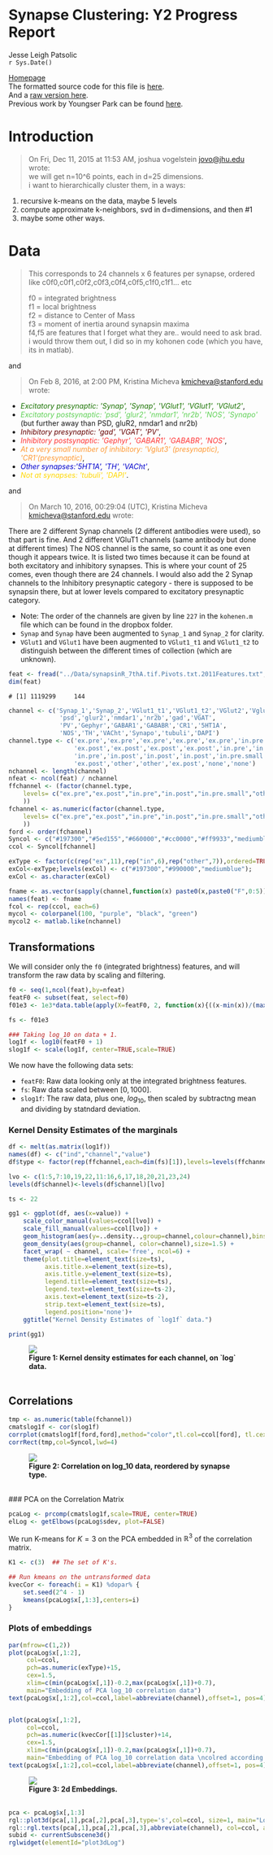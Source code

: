 # Synapse Clustering: Y2 Progress Report
Jesse Leigh Patsolic  
`r Sys.Date()`  




[Homepage](http://docs.neurodata.io/synaptome-stats/)  
The formatted source code for this file is [here](https://github.com/neurodata/synaptome-stats/blob/gh-pages/Code/Y2progress.Rmd).  
And a [raw version here](https://raw.githubusercontent.com/neurodata/synaptome-stats/gh-pages/Code/Y2progress.Rmd).    
Previous work by Youngser Park can be found [here](http://www.cis.jhu.edu/~parky/Synapse/synapse.html).  


# Introduction

> On Fri, Dec 11, 2015 at 11:53 AM, joshua vogelstein <jovo@jhu.edu> wrote:  
> we will get n=10^6 points, each in d=25 dimensions.  
> i want to hierarchically cluster them, in a ways:  

1. recursive k-means on the data, maybe 5 levels
2. compute approximate k-neighbors, svd in d=dimensions, and then #1
3. maybe some other ways.

# Data
> This corresponds to 24 channels x 6 features per synapse, ordered like
> c0f0,c0f1,c0f2,c0f3,c0f4,c0f5,c1f0,c1f1... etc
>
>f0 = integrated brightness  
>f1 = local brightness  
>f2 = distance to Center of Mass  
>f3 = moment of inertia around synapsin maxima  
>f4,f5 are features that I forget what they are.. would need to ask brad.   
>i would throw them out, I did so in my kohonen code (which you have, its in matlab).

and

> On Feb 8, 2016, at 2:00 PM, Kristina Micheva <kmicheva@stanford.edu> wrote:

* <FONT COLOR=#197300>_Excitatory presynaptic: 'Synap', 'Synap', 'VGlut1', 'VGlut1', 'VGlut2'_</FONT>,
* <FONT COLOR=#5ed155>_Excitatory postsynaptic: 'psd', 'glur2', 'nmdar1', 'nr2b', 'NOS', 'Synapo'_</FONT> (but further away than PSD, gluR2, nmdar1 and nr2b)
* <FONT COLOR=#660000>_Inhibitory presynaptic: 'gad', 'VGAT', 'PV'_</FONT>,
* <FONT COLOR=#ff3333>_Inhibitory postsynaptic: 'Gephyr', 'GABAR1', 'GABABR', 'NOS'_</FONT>,
* <FONT COLOR=#ff9933>_At a very small number of inhibitory: 'Vglut3' (presynaptic), 'CR1'(presynaptic)_</FONT>,
* <FONT COLOR="mediumblue">_Other synapses:'5HT1A', 'TH', 'VACht'_</FONT>,
* <FONT COLOR="gold">_Not at synapses: 'tubuli', 'DAPI'_</FONT>.

and 

> On March 10, 2016, 00:29:04 (UTC), Kristina Micheva <kmicheva@stanford.edu> wrote:

There are 2 different Synap channels (2 different antibodies were
used), so that part is fine.
And 2 different VGluT1 channels (same antibody but done at different
times)
The NOS channel is the same, so count it as one even though it appears
twice. It is listed two times because it can be found at both excitatory
and inhibitory synapses. This is where your count of 25 comes, even
though there are 24 channels.
I would also add the 2 Synap channels to the Inhibitory presynaptic
category - there is supposed to be synapsin there, but at lower levels
compared to excitatory presynaptic category.

- Note:  The order of the channels are given by line `227` in the `kohenen.m` file which can be found in the dropbox folder. 
- `Synap` and `Synap` have been augmented to `Synap_1` and `Synap_2` for clarity. 
- `VGlut1` and `VGlut1` have been augmented to `VGlut1_t1` and `VGlut1_t2` to distinguish between the different times of collection (which are unknown).


```r
feat <- fread("../Data/synapsinR_7thA.tif.Pivots.txt.2011Features.txt",showProgress=FALSE)
dim(feat)
```

```
# [1] 1119299     144
```

```r
channel <- c('Synap_1','Synap_2','VGlut1_t1','VGlut1_t2','VGlut2','Vglut3',
              'psd','glur2','nmdar1','nr2b','gad','VGAT',
              'PV','Gephyr','GABAR1','GABABR','CR1','5HT1A',
              'NOS','TH','VACht','Synapo','tubuli','DAPI')
channel.type <- c('ex.pre','ex.pre','ex.pre','ex.pre','ex.pre','in.pre.small',
                  'ex.post','ex.post','ex.post','ex.post','in.pre','in.pre',
                  'in.pre','in.post','in.post','in.post','in.pre.small','other',
                  'ex.post','other','other','ex.post','none','none')
nchannel <- length(channel)
nfeat <- ncol(feat) / nchannel
ffchannel <- (factor(channel.type,
    levels= c("ex.pre","ex.post","in.pre","in.post","in.pre.small","other","none")
    ))
fchannel <- as.numeric(factor(channel.type,
    levels= c("ex.pre","ex.post","in.pre","in.post","in.pre.small","other","none")
    ))
ford <- order(fchannel)
Syncol <- c("#197300","#5ed155","#660000","#cc0000","#ff9933","mediumblue","gold")
ccol <- Syncol[fchannel]

exType <- factor(c(rep("ex",11),rep("in",6),rep("other",7)),ordered=TRUE)
exCol<-exType;levels(exCol) <- c("#197300","#990000","mediumblue");
exCol <- as.character(exCol)

fname <- as.vector(sapply(channel,function(x) paste0(x,paste0("F",0:5))))
names(feat) <- fname
fcol <- rep(ccol, each=6)
mycol <- colorpanel(100, "purple", "black", "green")
mycol2 <- matlab.like(nchannel)
```

## Transformations

We will consider only the `f0` (integrated brightness) features, and will transform the raw data by
scaling and filtering.



```r
f0 <- seq(1,ncol(feat),by=nfeat)
featF0 <- subset(feat, select=f0)
f01e3 <- 1e3*data.table(apply(X=featF0, 2, function(x){((x-min(x))/(max(x)-min(x)))}))

fs <- f01e3

### Taking log_10 on data + 1.
log1f <- log10(featF0 + 1)
slog1f <- scale(log1f, center=TRUE,scale=TRUE)
```

We now have the following data sets:

- `featF0`: Raw data looking only at the integrated brightness features.
- `fs`: Raw data scaled between $[0,1000]$.
- `slog1f`: The raw data, plus one, $log_{10}$, then scaled by
  subtractng mean and dividing by statndard deviation.

### Kernel Density Estimates of the marginals


```r
df <- melt(as.matrix(log1f))
names(df) <- c("ind","channel","value")
df$type <- factor(rep(ffchannel,each=dim(fs)[1]),levels=levels(ffchannel))

lvo <- c(1:5,7:10,19,22,11:16,6,17,18,20,21,23,24)
levels(df$channel)<-levels(df$channel)[lvo]

ts <- 22

gg1 <- ggplot(df, aes(x=value)) + 
    scale_color_manual(values=ccol[lvo]) +
    scale_fill_manual(values=ccol[lvo]) +
    geom_histogram(aes(y=..density..,group=channel,colour=channel),bins=100) +
    geom_density(aes(group=channel, color=channel),size=1.5) +
    facet_wrap( ~ channel, scale='free', ncol=6) +
    theme(plot.title=element_text(size=ts),
          axis.title.x=element_text(size=ts),
          axis.title.y=element_text(size=ts),
          legend.title=element_text(size=ts),
          legend.text=element_text(size=ts-2),
          axis.text=element_text(size=ts-2),
          strip.text=element_text(size=ts), 
          legend.position='none')+
    ggtitle("Kernel Density Estimates of `log1f` data.")

print(gg1)
```

<figure><img src="../Figures/Y2progress_figure/cc_kde1-1.png"><figcaption><b>Figure 1: Kernel density estimates for each channel, on `log` data.</b><br><br></figcaption></figure>



## Correlations


```r
tmp <- as.numeric(table(fchannel))
cmatslog1f <- cor(slog1f)
corrplot(cmatslog1f[ford,ford],method="color",tl.col=ccol[ford], tl.cex=0.8)
corrRect(tmp,col=Syncol,lwd=4)
```

<figure><img src="../Figures/Y2progress_figure/cc_corLog-1.png"><figcaption><b>Figure 2: Correlation on log_10  data, reordered by synapse type.</b><br><br></figcaption></figure>
### PCA on the Correlation Matrix


```r
pcaLog <- prcomp(cmatslog1f,scale=TRUE, center=TRUE)
elLog <- getElbows(pcaLog$sdev, plot=FALSE) 
```

We run K-means for $K=3$ on the PCA embedded in $\mathbb{R}^3$ of the correlation matrix.


```r
K1 <- c(3)  ## The set of K's.

## Run kmeans on the untransformed data
kvecCor <- foreach(i = K1) %dopar% {
    set.seed(2^4 - 1)
    kmeans(pcaLog$x[,1:3],centers=i)
}
```
### Plots of embeddings


```r
par(mfrow=c(1,2))
plot(pcaLog$x[,1:2],
     col=ccol,
     pch=as.numeric(exType)+15,
     cex=1.5,
     xlim=c(min(pcaLog$x[,1])-0.2,max(pcaLog$x[,1])+0.7),
     main="Embedding of PCA log_10 correlation data")
text(pcaLog$x[,1:2],col=ccol,label=abbreviate(channel),offset=1, pos=4)


plot(pcaLog$x[,1:2],
     col=ccol,
     pch=as.numeric(kvecCor[[1]]$cluster)+14,
     cex=1.5,
     xlim=c(min(pcaLog$x[,1])-0.2,max(pcaLog$x[,1])+0.7),
     main="Embedding of PCA log_10 correlation data \ncolred according to truth and \nshape based on clustering from 3-means")
text(pcaLog$x[,1:2],col=ccol,label=abbreviate(channel),offset=1, pos=4)
```

<figure><img src="../Figures/Y2progress_figure/cc_2dEmb-1.png"><figcaption><b>Figure 3: 2d Embeddings.</b><br><br></figcaption></figure>


```r
pca <- pcaLog$x[,1:3]
rgl::plot3d(pca[,1],pca[,2],pca[,3],type='s',col=ccol, size=1, main="Log")
rgl::rgl.texts(pca[,1],pca[,2],pca[,3],abbreviate(channel), col=ccol, adj=c(0,1.5))
subid <- currentSubscene3d()
rglwidget(elementId="plot3dLog")
```

<!--html_preserve--><div id="plot3dLog" style="width:908px;height:908px;" class="rglWebGL html-widget"></div>
<script type="application/json" data-for="plot3dLog">{"x":{"material":{"color":["#197300","#197300","#197300","#197300","#197300","#FF9933","#5ED155","#5ED155","#5ED155","#5ED155","#660000","#660000","#660000","#CC0000","#CC0000","#CC0000","#FF9933","#0000CD","#5ED155","#0000CD","#0000CD","#5ED155","#FFD700","#FFD700"],"alpha":1,"lit":true,"ambient":"#000000","specular":"#FFFFFF","emission":"#000000","shininess":50,"smooth":true,"front":"filled","back":"filled","size":3,"lwd":1,"fog":true,"point_antialias":false,"line_antialias":false,"texture":null,"textype":"rgb","texmipmap":false,"texminfilter":"linear","texmagfilter":"linear","texenvmap":false,"depth_mask":true,"depth_test":"less"},"rootSubscene":1,"objects":{"7":{"id":7,"type":"spheres","material":{"fog":false},"vertices":[[-3.39182114601135,-2.27109670639038,0.656724393367767],[-1.69754791259766,-2.60349535942078,1.42130172252655],[-4.48793411254883,-0.202551424503326,0.430361151695251],[-4.34017896652222,-1.3648989200592,-0.716880619525909],[-1.56729328632355,-0.196844756603241,-1.09952795505524],[1.92431938648224,2.06457686424255,0.984056532382965],[-3.91787767410278,-1.1330019235611,-0.827346503734589],[-2.95746397972107,-0.112002536654472,-0.792052030563354],[-1.17620873451233,1.37282967567444,0.593183636665344],[-1.73187613487244,1.81524384021759,1.68998348712921],[4.88882446289062,-1.91025424003601,0.75267618894577],[4.36339855194092,-2.17829585075378,1.0740954875946],[3.48899865150452,-1.25020337104797,0.628915965557098],[3.07091498374939,-1.27674269676208,-0.270633071660995],[1.89284253120422,-1.18715167045593,-0.369651913642883],[-2.99234485626221,0.794857203960419,1.36505258083344],[1.79005563259125,1.64624738693237,-0.802343845367432],[1.16247415542603,-0.350813806056976,1.74415242671967],[0.0992156937718391,2.54106569290161,1.81841206550598],[0.812258958816528,0.800241649150848,-1.30901741981506],[1.43625056743622,1.84220731258392,-2.33946537971497],[-0.110030122101307,2.50411367416382,-1.58317124843597],[1.30361700057983,-1.54668581485748,-3.51740455627441],[2.13740587234497,2.20265579223633,0.46857887506485]],"colors":[[0.0980392172932625,0.450980395078659,0,1],[0.0980392172932625,0.450980395078659,0,1],[0.0980392172932625,0.450980395078659,0,1],[0.0980392172932625,0.450980395078659,0,1],[0.0980392172932625,0.450980395078659,0,1],[1,0.600000023841858,0.200000002980232,1],[0.368627458810806,0.819607853889465,0.333333343267441,1],[0.368627458810806,0.819607853889465,0.333333343267441,1],[0.368627458810806,0.819607853889465,0.333333343267441,1],[0.368627458810806,0.819607853889465,0.333333343267441,1],[0.400000005960464,0,0,1],[0.400000005960464,0,0,1],[0.400000005960464,0,0,1],[0.800000011920929,0,0,1],[0.800000011920929,0,0,1],[0.800000011920929,0,0,1],[1,0.600000023841858,0.200000002980232,1],[0,0,0.803921580314636,1],[0.368627458810806,0.819607853889465,0.333333343267441,1],[0,0,0.803921580314636,1],[0,0,0.803921580314636,1],[0.368627458810806,0.819607853889465,0.333333343267441,1],[1,0.843137264251709,0,1],[1,0.843137264251709,0,1]],"radii":[[0.115012496709824]],"centers":[[-3.39182114601135,-2.27109670639038,0.656724393367767],[-1.69754791259766,-2.60349535942078,1.42130172252655],[-4.48793411254883,-0.202551424503326,0.430361151695251],[-4.34017896652222,-1.3648989200592,-0.716880619525909],[-1.56729328632355,-0.196844756603241,-1.09952795505524],[1.92431938648224,2.06457686424255,0.984056532382965],[-3.91787767410278,-1.1330019235611,-0.827346503734589],[-2.95746397972107,-0.112002536654472,-0.792052030563354],[-1.17620873451233,1.37282967567444,0.593183636665344],[-1.73187613487244,1.81524384021759,1.68998348712921],[4.88882446289062,-1.91025424003601,0.75267618894577],[4.36339855194092,-2.17829585075378,1.0740954875946],[3.48899865150452,-1.25020337104797,0.628915965557098],[3.07091498374939,-1.27674269676208,-0.270633071660995],[1.89284253120422,-1.18715167045593,-0.369651913642883],[-2.99234485626221,0.794857203960419,1.36505258083344],[1.79005563259125,1.64624738693237,-0.802343845367432],[1.16247415542603,-0.350813806056976,1.74415242671967],[0.0992156937718391,2.54106569290161,1.81841206550598],[0.812258958816528,0.800241649150848,-1.30901741981506],[1.43625056743622,1.84220731258392,-2.33946537971497],[-0.110030122101307,2.50411367416382,-1.58317124843597],[1.30361700057983,-1.54668581485748,-3.51740455627441],[2.13740587234497,2.20265579223633,0.46857887506485]],"ignoreExtent":false,"flags":3},"9":{"id":9,"type":"text","material":{"lit":false,"fog":false},"vertices":[[0.200445175170898,3.52787828445435,2.84191060066223]],"colors":[[0,0,0,1]],"texts":[["Log"]],"cex":[[1]],"adj":[[0.5,0.5]],"centers":[[0.200445175170898,3.52787828445435,2.84191060066223]],"family":[["sans"]],"font":[[1]],"ignoreExtent":true,"flags":40},"10":{"id":10,"type":"text","material":{"lit":false,"fog":false},"vertices":[[0.200445175170898,-3.59030795097351,-4.54090309143066]],"colors":[[0,0,0,1]],"texts":[["pca[, 1]"]],"cex":[[1]],"adj":[[0.5,0.5]],"centers":[[0.200445175170898,-3.59030795097351,-4.54090309143066]],"family":[["sans"]],"font":[[1]],"ignoreExtent":true,"flags":40},"11":{"id":11,"type":"text","material":{"lit":false,"fog":false},"vertices":[[-6.28655242919922,-0.0312148332595825,-4.54090309143066]],"colors":[[0,0,0,1]],"texts":[["pca[, 2]"]],"cex":[[1]],"adj":[[0.5,0.5]],"centers":[[-6.28655242919922,-0.0312148332595825,-4.54090309143066]],"family":[["sans"]],"font":[[1]],"ignoreExtent":true,"flags":40},"12":{"id":12,"type":"text","material":{"lit":false,"fog":false},"vertices":[[-6.28655242919922,-3.59030795097351,-0.849496304988861]],"colors":[[0,0,0,1]],"texts":[["pca[, 3]"]],"cex":[[1]],"adj":[[0.5,0.5]],"centers":[[-6.28655242919922,-3.59030795097351,-0.849496304988861]],"family":[["sans"]],"font":[[1]],"ignoreExtent":true,"flags":40},"13":{"id":13,"type":"text","material":{"lit":false},"vertices":[[-3.39182114601135,-2.27109670639038,0.656724393367767],[-1.69754791259766,-2.60349535942078,1.42130172252655],[-4.48793411254883,-0.202551424503326,0.430361151695251],[-4.34017896652222,-1.3648989200592,-0.716880619525909],[-1.56729328632355,-0.196844756603241,-1.09952795505524],[1.92431938648224,2.06457686424255,0.984056532382965],[-3.91787767410278,-1.1330019235611,-0.827346503734589],[-2.95746397972107,-0.112002536654472,-0.792052030563354],[-1.17620873451233,1.37282967567444,0.593183636665344],[-1.73187613487244,1.81524384021759,1.68998348712921],[4.88882446289062,-1.91025424003601,0.75267618894577],[4.36339855194092,-2.17829585075378,1.0740954875946],[3.48899865150452,-1.25020337104797,0.628915965557098],[3.07091498374939,-1.27674269676208,-0.270633071660995],[1.89284253120422,-1.18715167045593,-0.369651913642883],[-2.99234485626221,0.794857203960419,1.36505258083344],[1.79005563259125,1.64624738693237,-0.802343845367432],[1.16247415542603,-0.350813806056976,1.74415242671967],[0.0992156937718391,2.54106569290161,1.81841206550598],[0.812258958816528,0.800241649150848,-1.30901741981506],[1.43625056743622,1.84220731258392,-2.33946537971497],[-0.110030122101307,2.50411367416382,-1.58317124843597],[1.30361700057983,-1.54668581485748,-3.51740455627441],[2.13740587234497,2.20265579223633,0.46857887506485]],"colors":[[0.0980392172932625,0.450980395078659,0,1],[0.0980392172932625,0.450980395078659,0,1],[0.0980392172932625,0.450980395078659,0,1],[0.0980392172932625,0.450980395078659,0,1],[0.0980392172932625,0.450980395078659,0,1],[1,0.600000023841858,0.200000002980232,1],[0.368627458810806,0.819607853889465,0.333333343267441,1],[0.368627458810806,0.819607853889465,0.333333343267441,1],[0.368627458810806,0.819607853889465,0.333333343267441,1],[0.368627458810806,0.819607853889465,0.333333343267441,1],[0.400000005960464,0,0,1],[0.400000005960464,0,0,1],[0.400000005960464,0,0,1],[0.800000011920929,0,0,1],[0.800000011920929,0,0,1],[0.800000011920929,0,0,1],[1,0.600000023841858,0.200000002980232,1],[0,0,0.803921580314636,1],[0.368627458810806,0.819607853889465,0.333333343267441,1],[0,0,0.803921580314636,1],[0,0,0.803921580314636,1],[0.368627458810806,0.819607853889465,0.333333343267441,1],[1,0.843137264251709,0,1],[1,0.843137264251709,0,1]],"texts":[["Sy_1"],["Sy_2"],["VG1_1"],["VG1_2"],["VGl2"],["Vgl3"],["psd"],["glr2"],["nmd1"],["nr2b"],["gad"],["VGAT"],["PV"],["Gphy"],["GABAR"],["GABAB"],["CR1"],["5HT1"],["NOS"],["TH"],["VACh"],["Synp"],["tubl"],["DAPI"]],"cex":[[1]],"adj":[[0,1.5]],"centers":[[-3.39182114601135,-2.27109670639038,0.656724393367767],[-1.69754791259766,-2.60349535942078,1.42130172252655],[-4.48793411254883,-0.202551424503326,0.430361151695251],[-4.34017896652222,-1.3648989200592,-0.716880619525909],[-1.56729328632355,-0.196844756603241,-1.09952795505524],[1.92431938648224,2.06457686424255,0.984056532382965],[-3.91787767410278,-1.1330019235611,-0.827346503734589],[-2.95746397972107,-0.112002536654472,-0.792052030563354],[-1.17620873451233,1.37282967567444,0.593183636665344],[-1.73187613487244,1.81524384021759,1.68998348712921],[4.88882446289062,-1.91025424003601,0.75267618894577],[4.36339855194092,-2.17829585075378,1.0740954875946],[3.48899865150452,-1.25020337104797,0.628915965557098],[3.07091498374939,-1.27674269676208,-0.270633071660995],[1.89284253120422,-1.18715167045593,-0.369651913642883],[-2.99234485626221,0.794857203960419,1.36505258083344],[1.79005563259125,1.64624738693237,-0.802343845367432],[1.16247415542603,-0.350813806056976,1.74415242671967],[0.0992156937718391,2.54106569290161,1.81841206550598],[0.812258958816528,0.800241649150848,-1.30901741981506],[1.43625056743622,1.84220731258392,-2.33946537971497],[-0.110030122101307,2.50411367416382,-1.58317124843597],[1.30361700057983,-1.54668581485748,-3.51740455627441],[2.13740587234497,2.20265579223633,0.46857887506485]],"family":[["sans"]],"font":[[1]],"ignoreExtent":false,"flags":40},"5":{"id":5,"type":"light","vertices":[[0,0,1]],"colors":[[1,1,1,1],[1,1,1,1],[1,1,1,1]],"viewpoint":true,"finite":false},"4":{"id":4,"type":"background","colors":[[0.298039227724075,0.298039227724075,0.298039227724075,1]],"centers":[[0,0,0]],"sphere":false,"fogtype":"none"},"6":{"id":6,"type":"background","colors":[[1,1,1,1]],"centers":[[0,0,0]],"sphere":false,"fogtype":"none"},"8":{"id":8,"type":"bboxdeco","material":{"color":"#000000","front":"lines","back":"lines","fog":false},"vertices":[[-4,null,null],[-2,null,null],[0,null,null],[2,null,null],[4,null,null],[null,-2,null],[null,-1,null],[null,0,null],[null,1,null],[null,2,null],[null,null,-3],[null,null,-2],[null,null,-1],[null,null,0],[null,null,1]],"colors":[[0,0,0,1]],"draw_front":true,"newIds":[21,22,23,24,25,26,27]},"1":{"id":1,"type":"subscene","par3d":{"antialias":8,"FOV":30,"ignoreExtent":false,"listeners":1,"mouseMode":{"left":"trackball","right":"zoom","middle":"fov","wheel":"pull"},"observer":[0,0,30.2227153778076],"modelMatrix":[[0.7359419465065,0,0,-0.147516012191772],[0,0.458774924278259,1.21529352664948,1.04670774936676],[0,-1.26047372817993,0.442330688238144,-29.886302947998],[0,0,0,1]],"projMatrix":[[3.73205065727234,0,0,0],[0,3.73205065727234,0,0],[0,0,-3.86370348930359,-108.949394226074],[0,0,-1,0]],"skipRedraw":false,"userMatrix":[[1,0,0,0],[0,0.342020143325668,0.939692620785909,0],[0,-0.939692620785909,0.342020143325668,0],[0,0,0,1]],"scale":[0.7359419465065,1.34136807918549,1.29328835010529],"viewport":{"x":0,"y":0,"width":1,"height":1},"zoom":1,"bbox":[-4.64421319961548,5.04510354995728,-2.68923807144165,2.62680840492249,-3.60633492469788,1.90734231472015],"windowRect":[0,45,256,301],"family":"sans","font":1,"cex":1,"useFreeType":true,"fontname":"/Users/JLP/R_libs/rgl/fonts/FreeSans.ttf","maxClipPlanes":6},"embeddings":{"viewport":"replace","projection":"replace","model":"replace"},"objects":[6,8,7,9,10,11,12,13,5,21,22,23,24,25,26,27],"subscenes":[],"flags":1195},"21":{"id":21,"type":"lines","material":{"lit":false,"front":"lines","back":"lines"},"vertices":[[-4,-2.76897883415222,-3.689040184021],[4,-2.76897883415222,-3.689040184021],[-4,-2.76897883415222,-3.689040184021],[-4,-2.90586686134338,-3.83101725578308],[-2,-2.76897883415222,-3.689040184021],[-2,-2.90586686134338,-3.83101725578308],[0,-2.76897883415222,-3.689040184021],[0,-2.90586686134338,-3.83101725578308],[2,-2.76897883415222,-3.689040184021],[2,-2.90586686134338,-3.83101725578308],[4,-2.76897883415222,-3.689040184021],[4,-2.90586686134338,-3.83101725578308]],"colors":[[0,0,0,1]],"centers":[[0,-2.76897883415222,-3.689040184021],[-4,-2.8374228477478,-3.76002883911133],[-2,-2.8374228477478,-3.76002883911133],[0,-2.8374228477478,-3.76002883911133],[2,-2.8374228477478,-3.76002883911133],[4,-2.8374228477478,-3.76002883911133]],"ignoreExtent":true,"origId":8,"flags":128},"22":{"id":22,"type":"text","material":{"lit":false,"front":"lines","back":"lines"},"vertices":[[-4,-3.17964339256287,-4.11497163772583],[-2,-3.17964339256287,-4.11497163772583],[0,-3.17964339256287,-4.11497163772583],[2,-3.17964339256287,-4.11497163772583],[4,-3.17964339256287,-4.11497163772583]],"colors":[[0,0,0,1]],"texts":[["-4"],["-2"],["0"],["2"],["4"]],"cex":[[1]],"adj":[[0.5,0.5]],"centers":[[-4,-3.17964339256287,-4.11497163772583],[-2,-3.17964339256287,-4.11497163772583],[0,-3.17964339256287,-4.11497163772583],[2,-3.17964339256287,-4.11497163772583],[4,-3.17964339256287,-4.11497163772583]],"family":[["sans"]],"font":[[1]],"ignoreExtent":true,"origId":8,"flags":40},"23":{"id":23,"type":"lines","material":{"lit":false,"front":"lines","back":"lines"},"vertices":[[-4.78955316543579,-2,-3.689040184021],[-4.78955316543579,2,-3.689040184021],[-4.78955316543579,-2,-3.689040184021],[-5.03905296325684,-2,-3.83101725578308],[-4.78955316543579,-1,-3.689040184021],[-5.03905296325684,-1,-3.83101725578308],[-4.78955316543579,0,-3.689040184021],[-5.03905296325684,0,-3.83101725578308],[-4.78955316543579,1,-3.689040184021],[-5.03905296325684,1,-3.83101725578308],[-4.78955316543579,2,-3.689040184021],[-5.03905296325684,2,-3.83101725578308]],"colors":[[0,0,0,1]],"centers":[[-4.78955316543579,0,-3.689040184021],[-4.91430282592773,-2,-3.76002883911133],[-4.91430282592773,-1,-3.76002883911133],[-4.91430282592773,0,-3.76002883911133],[-4.91430282592773,1,-3.76002883911133],[-4.91430282592773,2,-3.76002883911133]],"ignoreExtent":true,"origId":8,"flags":128},"24":{"id":24,"type":"text","material":{"lit":false,"front":"lines","back":"lines"},"vertices":[[-5.53805255889893,-2,-4.11497163772583],[-5.53805255889893,-1,-4.11497163772583],[-5.53805255889893,0,-4.11497163772583],[-5.53805255889893,1,-4.11497163772583],[-5.53805255889893,2,-4.11497163772583]],"colors":[[0,0,0,1]],"texts":[["-2"],["-1"],["0"],["1"],["2"]],"cex":[[1]],"adj":[[0.5,0.5]],"centers":[[-5.53805255889893,-2,-4.11497163772583],[-5.53805255889893,-1,-4.11497163772583],[-5.53805255889893,0,-4.11497163772583],[-5.53805255889893,1,-4.11497163772583],[-5.53805255889893,2,-4.11497163772583]],"family":[["sans"]],"font":[[1]],"ignoreExtent":true,"origId":8,"flags":40},"25":{"id":25,"type":"lines","material":{"lit":false,"front":"lines","back":"lines"},"vertices":[[-4.78955316543579,-2.76897883415222,-3],[-4.78955316543579,-2.76897883415222,1],[-4.78955316543579,-2.76897883415222,-3],[-5.03905296325684,-2.90586686134338,-3],[-4.78955316543579,-2.76897883415222,-2],[-5.03905296325684,-2.90586686134338,-2],[-4.78955316543579,-2.76897883415222,-1],[-5.03905296325684,-2.90586686134338,-1],[-4.78955316543579,-2.76897883415222,0],[-5.03905296325684,-2.90586686134338,0],[-4.78955316543579,-2.76897883415222,1],[-5.03905296325684,-2.90586686134338,1]],"colors":[[0,0,0,1]],"centers":[[-4.78955316543579,-2.76897883415222,-1],[-4.91430282592773,-2.8374228477478,-3],[-4.91430282592773,-2.8374228477478,-2],[-4.91430282592773,-2.8374228477478,-1],[-4.91430282592773,-2.8374228477478,0],[-4.91430282592773,-2.8374228477478,1]],"ignoreExtent":true,"origId":8,"flags":128},"26":{"id":26,"type":"text","material":{"lit":false,"front":"lines","back":"lines"},"vertices":[[-5.53805255889893,-3.17964339256287,-3],[-5.53805255889893,-3.17964339256287,-2],[-5.53805255889893,-3.17964339256287,-1],[-5.53805255889893,-3.17964339256287,0],[-5.53805255889893,-3.17964339256287,1]],"colors":[[0,0,0,1]],"texts":[["-3"],["-2"],["-1"],["0"],["1"]],"cex":[[1]],"adj":[[0.5,0.5]],"centers":[[-5.53805255889893,-3.17964339256287,-3],[-5.53805255889893,-3.17964339256287,-2],[-5.53805255889893,-3.17964339256287,-1],[-5.53805255889893,-3.17964339256287,0],[-5.53805255889893,-3.17964339256287,1]],"family":[["sans"]],"font":[[1]],"ignoreExtent":true,"origId":8,"flags":40},"27":{"id":27,"type":"lines","material":{"lit":false,"front":"lines","back":"lines"},"vertices":[[-4.78955316543579,-2.76897883415222,-3.689040184021],[-4.78955316543579,2.70654916763306,-3.689040184021],[-4.78955316543579,-2.76897883415222,1.99004745483398],[-4.78955316543579,2.70654916763306,1.99004745483398],[-4.78955316543579,-2.76897883415222,-3.689040184021],[-4.78955316543579,-2.76897883415222,1.99004745483398],[-4.78955316543579,2.70654916763306,-3.689040184021],[-4.78955316543579,2.70654916763306,1.99004745483398],[-4.78955316543579,-2.76897883415222,-3.689040184021],[5.19044351577759,-2.76897883415222,-3.689040184021],[-4.78955316543579,-2.76897883415222,1.99004745483398],[5.19044351577759,-2.76897883415222,1.99004745483398],[-4.78955316543579,2.70654916763306,-3.689040184021],[5.19044351577759,2.70654916763306,-3.689040184021],[-4.78955316543579,2.70654916763306,1.99004745483398],[5.19044351577759,2.70654916763306,1.99004745483398],[5.19044351577759,-2.76897883415222,-3.689040184021],[5.19044351577759,2.70654916763306,-3.689040184021],[5.19044351577759,-2.76897883415222,1.99004745483398],[5.19044351577759,2.70654916763306,1.99004745483398],[5.19044351577759,-2.76897883415222,-3.689040184021],[5.19044351577759,-2.76897883415222,1.99004745483398],[5.19044351577759,2.70654916763306,-3.689040184021],[5.19044351577759,2.70654916763306,1.99004745483398]],"colors":[[0,0,0,1]],"centers":[[-4.78955316543579,-0.0312148332595825,-3.689040184021],[-4.78955316543579,-0.0312148332595825,1.99004745483398],[-4.78955316543579,-2.76897883415222,-0.849496364593506],[-4.78955316543579,2.70654916763306,-0.849496364593506],[0.200445175170898,-2.76897883415222,-3.689040184021],[0.200445175170898,-2.76897883415222,1.99004745483398],[0.200445175170898,2.70654916763306,-3.689040184021],[0.200445175170898,2.70654916763306,1.99004745483398],[5.19044351577759,-0.0312148332595825,-3.689040184021],[5.19044351577759,-0.0312148332595825,1.99004745483398],[5.19044351577759,-2.76897883415222,-0.849496364593506],[5.19044351577759,2.70654916763306,-0.849496364593506]],"ignoreExtent":true,"origId":8,"flags":128}},"width":257,"height":257,"sphereVerts":{"material":[],"it":[[0,6,7,19,4,8,6,22,2,7,8,25,7,6,8,26,0,7,9,27,2,10,7,24,5,9,10,32,9,7,10,33,0,11,6,18,3,12,11,37,4,6,12,39,6,11,12,40,0,9,11,34,5,13,9,31,3,11,13,44,11,9,13,45,1,14,15,47,2,8,14,49,4,15,8,21,15,14,8,52,1,16,14,46,5,10,16,55,2,14,10,29,14,16,10,57,1,15,17,58,4,12,15,51,3,17,12,36,17,15,12,62,1,17,16,53,3,13,17,61,5,16,13,42,16,17,13,65],[18,20,19,18,21,23,22,21,24,26,25,24,20,23,26,20,19,28,27,19,29,30,24,29,31,33,32,31,28,30,33,28,34,35,18,34,36,38,37,36,22,40,39,22,35,38,40,35,27,41,34,27,42,43,31,42,37,45,44,37,41,43,45,41,46,48,47,46,25,50,49,25,51,52,21,51,48,50,52,48,53,54,46,53,32,56,55,32,49,57,29,49,54,56,57,54,47,59,58,47,39,60,51,39,61,62,36,61,59,60,62,59,58,63,53,58,44,64,61,44,55,65,42,55,63,64,65,63],[19,18,20,20,22,21,23,23,25,24,26,26,26,20,23,23,27,19,28,28,24,29,30,30,32,31,33,33,33,28,30,30,18,34,35,35,37,36,38,38,39,22,40,40,40,35,38,38,34,27,41,41,31,42,43,43,44,37,45,45,45,41,43,43,47,46,48,48,49,25,50,50,21,51,52,52,52,48,50,50,46,53,54,54,55,32,56,56,29,49,57,57,57,54,56,56,58,47,59,59,51,39,60,60,36,61,62,62,62,59,60,60,53,58,63,63,61,44,64,64,42,55,65,65,65,63,64,64]],"vb":[[-1,1,0,0,0,0,-0.707106781186548,-0.707106781186548,0,-0.707106781186548,0,-0.707106781186548,0,0,0.707106781186548,0.707106781186548,0.707106781186548,0.707106781186548,-0.934997526317783,-0.934997526317783,-0.770440042047682,0,-0.354654234120539,-0.450789386304495,-0.354654234120539,0,-0.450789386304495,-0.934997526317783,-0.770440042047682,0,-0.450789386304495,-0.354654234120539,0,-0.450789386304495,-0.934997526317783,-0.770440042047682,0,-0.354654234120539,-0.450789386304495,0,-0.450789386304495,-0.770440042047682,0,-0.450789386304495,0,-0.450789386304495,0.934997526317783,0.934997526317783,0.770440042047682,0.354654234120539,0.450789386304495,0.354654234120539,0.450789386304495,0.934997526317783,0.770440042047682,0.354654234120539,0.450789386304495,0.450789386304495,0.934997526317783,0.770440042047682,0.450789386304495,0.354654234120539,0.450789386304495,0.770440042047682,0.450789386304495,0.450789386304495],[0,0,-1,1,0,0,0,-0.707106781186548,-0.707106781186548,0,-0.707106781186548,0.707106781186548,0.707106781186548,0.707106781186548,-0.707106781186548,0,0,0.707106781186548,0,-0.354654234120539,-0.450789386304495,-0.354654234120539,0,-0.450789386304495,-0.934997526317783,-0.934997526317783,-0.770440042047682,0,-0.450789386304495,-0.934997526317783,-0.770440042047682,0,-0.354654234120539,-0.450789386304495,0.354654234120539,0.450789386304495,0.934997526317783,0.934997526317783,0.770440042047682,0.354654234120539,0.450789386304495,0.450789386304495,0.354654234120539,0.450789386304495,0.934997526317783,0.770440042047682,-0.354654234120539,0,-0.450789386304495,-0.934997526317783,-0.770440042047682,0,-0.450789386304495,0,-0.450789386304495,0,-0.450789386304495,-0.770440042047682,0.354654234120539,0.450789386304495,0.450789386304495,0.934997526317783,0.770440042047682,0.450789386304495,0.770440042047682,0.450789386304495],[0,0,0,0,-1,1,-0.707106781186548,0,-0.707106781186548,0.707106781186548,0.707106781186548,0,-0.707106781186548,0.707106781186548,0,-0.707106781186548,0.707106781186548,0,-0.354654234120539,0,-0.450789386304495,-0.934997526317783,-0.934997526317783,-0.770440042047682,0,-0.354654234120539,-0.450789386304495,0.354654234120539,0.450789386304495,0.354654234120539,0.450789386304495,0.934997526317783,0.934997526317783,0.770440042047682,0,-0.450789386304495,-0.354654234120539,0,-0.450789386304495,-0.934997526317783,-0.770440042047682,0.450789386304495,0.934997526317783,0.770440042047682,0.354654234120539,0.450789386304495,0,-0.354654234120539,-0.450789386304495,0,-0.450789386304495,-0.934997526317783,-0.770440042047682,0.354654234120539,0.450789386304495,0.934997526317783,0.770440042047682,0.450789386304495,0,-0.450789386304495,-0.770440042047682,0,-0.450789386304495,0.450789386304495,0.450789386304495,0.770440042047682]],"primitivetype":"triangle"}},"evals":[],"jsHooks":[]}</script><!--/html_preserve-->

## K-Means Level 1

Next we run K-means with $K=3$.

** <FONT COLOR=#ff3333> Note that a seed is being set for the random initialization of K-means. </FONT> **


```r
K2 <- c(2)  ## The set of K's.

## Run kmeans on the untransformed data
kvecslog1f <- foreach(i = K2) %dopar% {
    set.seed(2^4 - 1)
    kmeans(slog1f,centers=i)
}
```


### Heat maps: scaled data.

For the following we manualy choose 2 clusters.


```r
## Formatting data for heatmap
aggslog1f <- aggregate(slog1f,by=list(lab=kvecslog1f[[1]]$cluster),FUN=mean)
aggslog1f <- as.matrix(aggslog1f[,-1])
rownames(aggslog1f) <- clusterFraction(kvecslog1f[[1]])

ford <- order(fchannel)
```




```r
heatmap.2(as.matrix(aggslog1f[,ford]),dendrogram='row',Colv=NA,trace="none", col=mycol,colCol=ccol[ford],cexRow=0.8, keysize=1.25,symkey=FALSE,symbreaks=FALSE,scale="none", srtCol=90,main="Heatmap of `slog1f` data.") 
```

```
#  [1] "#197300"    "#197300"    "#197300"    "#197300"    "#197300"   
#  [6] "#5ed155"    "#5ed155"    "#5ed155"    "#5ed155"    "#5ed155"   
# [11] "#5ed155"    "#660000"    "#660000"    "#660000"    "#cc0000"   
# [16] "#cc0000"    "#cc0000"    "#ff9933"    "#ff9933"    "mediumblue"
# [21] "mediumblue" "mediumblue" "gold"       "gold"
```

<figure><img src="../Figures/Y2progress_figure/cc_km2-heatmapSorted-1.png"><figcaption><b>Figure 4: Heatmap of the cluster means vs channels. Rows and columns are rearranged according to synapse type.</b><br><br></figcaption></figure>

Percentage of data within cluster is presented on the right side of the heatmap.


# Exploring pair-wise relationships with `GABABR`


```r
### Sampling to reduce size
set.seed(2^13 - 2)
s1 <- sample(dim(slog1f)[1],2.5e5)
dlog1f <- data.table(log1f[s1,])

## re-formatting data for use in lattice 
dlog1f2 <- data.table(stack(dlog1f, select=-GABABRF0))[,.(values)]
dlog1f2$GABABR <- dlog1f$GABABRF0

### Adding relationship factor variables
nd <- paste0("GABABR","~",abbreviate(channel[-16]))

dlog1f2$ind <- factor(rep(nd,each=dim(dlog1f)[1]), ordered=TRUE,levels=nd)
head(dlog1f2$ind)
```

```
# [1] GABABR~Sy_1 GABABR~Sy_1 GABABR~Sy_1 GABABR~Sy_1 GABABR~Sy_1 GABABR~Sy_1
# 23 Levels: GABABR~Sy_1 < GABABR~Sy_2 < GABABR~VG1_1 < ... < GABABR~DAPI
```

```r
names(dlog1f2) <- c("x","y","g")

rg1 <- xyplot(y ~ x | g, data=dlog1f2,
       as.table=TRUE,
       colramp=BTC,
       pch='.',
       scales = list(y = list(relation = "free"),x = list(relation = "free")),
       panel=function(x,y,...){
           panel.hexbinplot(x,y,...)
           panel.loess(x,y,col='red', lwd=2,...)
        }
       )
```

<figure><img src="../Figures/Y2progress_figure/rg1-1.png"><figcaption><b>Figure 5: Lattice plot of pairwise regressions involving `GABABR`</b><br><br></figcaption></figure>


# ARI


Here we consider the channel types to be the "ground truth" and computer
the Adjusted Rand Index of between that and the output from k-means.


## Approximate permutation test.

```r
levels(ffchannel) <- c(rep("ex", 2), rep("in", 2), rep("other", 3))
levels(ffchannel)
```

```
# [1] "ex"    "in"    "other"
```

```r
truth <- as.numeric(ffchannel)
```





Makeing a data.table of the permutation data for ggplot.

```r
DT <- data.table(avd(pcaLog, elLog[2], truth),key='Embedding_Dimension') 

DT <- DT[,pval := sum(permARI>=ari)/length(permARI),by=Embedding_Dimension]

ua <- DT[,unique(ari),by=Embedding_Dimension]
arid <- data.frame(Embedding_Dimension=as.numeric(ua$Emb),
                   ARI=ua$V1,
                   pval=DT[,unique(pval),by=Embedding_Dimension]$V1)
```



```r
gg3 <- ggplot(data=DT,aes(x=permARI, y=..density..,color=Embedding_Dimension,label=pval)) + 
        #geom_histogram(binwidth=3.49*sd(DT$permARI)*length(DT$permARI)^(-1/3)) +
        geom_histogram(bins=25)+
        geom_vline(aes(xintercept=ari),colour='darkred',size=1.2)+
        #geom_text(aes(x=(ari-ari/2),y=7))+
        theme(axis.text=element_text(size=18),
                  title=element_text(size=16),  
                  strip.text.x=element_text(size=16)) + 
        facet_wrap(~Embedding_Dimension+pval,scale='free',labeller=label_both)
print(gg3)
```

<figure><img src="../Figures/Y2progress_figure/cc-gg3-1.png"><figcaption><b>Figure 6: ARI Permutation Tests</b><br><br></figcaption></figure>


```r
gg5 <- ggplot(data=arid,aes(x=Embedding_Dimension,y=ARI,label=pval,colour=pval)) + 
        geom_line(size=1.5,colour='salmon') + geom_point(size=3) +
            #geom_text(hjust='right',vjust='top',nudge_x=0.5,nudge_y=0.01,size=5)+
            theme(axis.text=element_text(size=18),
                  title=element_text(size=16)) + 
            ggtitle("ARI vs. DIM with estimated p-values")

gg6 <- 
    ggplot(data=arid, aes(x=Embedding_Dimension, y=pval, colour=pval))+
        geom_line(size=1.5, colour='salmon') + 
        geom_point(size=3) + 
       # geom_hline(yintercept=0.05, 
       #            colour='forestgreen',
       #            size=1.5) +
        scale_y_log10(breaks=c(1e-4,1.53-4,1e-3), na.value=0) +
        theme(axis.text=element_text(size=18),
                  title=element_text(size=16)) + 
        ggtitle("P-values")

grid.arrange(gg5,gg6,nrow=2)
```

<figure><img src="../Figures/Y2progress_figure/arivDim-1.png"><figcaption><b>Figure 7: ARI and P-Values</b><br><br></figcaption></figure>


<footer>
<p> [Back to top][Introduction]</p>
</footer>
